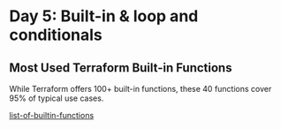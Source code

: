 # Day 5: Built-in & loop and conditionals



## Most Used Terraform Built-in Functions
While Terraform offers 100+ built-in functions, these 40 functions cover 95% of typical use cases.

[list-of-builtin-functions](./list-of-common-builtin-functions.md)
